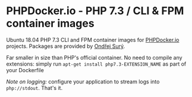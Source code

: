 # PHPDocker.io - PHP 7.3 / CLI & FPM container images

Ubuntu 18.04 PHP 7.3 CLI and FPM container images for [PHPDocker.io](http://phpdocker.io) projects. Packages are provided by [Ondřej Surý](https://deb.sury.org/).

Far smaller in size than PHP's official container. No need to compile any extensions: simply run `apt-get install php7.3-EXTENSION_NAME` as part of your Dockerfile

*Note on logging:* configure your application to stream logs into `php://stdout`. That's it.
